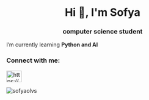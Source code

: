 <h1 align="center">Hi 👋, I'm Sofya</h1>
<h3 align="center">computer science student</h3>

 I’m currently learning **Python and AI**

<h3 align="left">Connect with me:</h3>
<p align="left">
<a href="https://linkedin.com/in/https://www.linkedin.com/in/sofyaoliveira" target="blank"><img align="center" src="https://raw.githubusercontent.com/rahuldkjain/github-profile-readme-generator/master/src/images/icons/Social/linked-in-alt.svg" alt="https://www.linkedin.com/in/sofyaoliveira" height="30" width="40" /></a>
</p>


<p align="left"> <img src="https://komarev.com/ghpvc/?username=sofyaolvs&label=Profile%20views&color=0e75b6&style=flat" alt="sofyaolvs" /> </p>

